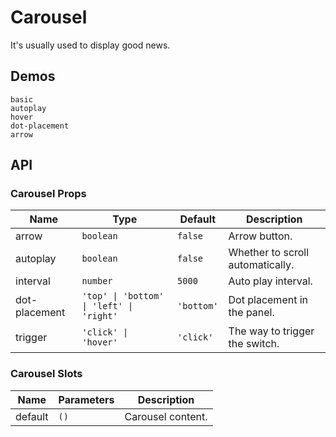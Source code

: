 # Carousel

It's usually used to display good news.

## Demos

```demo
basic
autoplay
hover
dot-placement
arrow
```

## API

### Carousel Props

| Name | Type | Default | Description |
| --- | --- | --- | --- |
| arrow | `boolean` | `false` | Arrow button. |
| autoplay | `boolean` | `false` | Whether to scroll automatically. |
| interval | `number` | `5000` | Auto play interval. |
| dot-placement | `'top' \| 'bottom' \| 'left' \| 'right'` | `'bottom'` | Dot placement in the panel. |
| trigger | `'click' \| 'hover'` | `'click'` | The way to trigger the switch. |

### Carousel Slots

| Name    | Parameters | Description       |
| ------- | ---------- | ----------------- |
| default | `()`       | Carousel content. |
